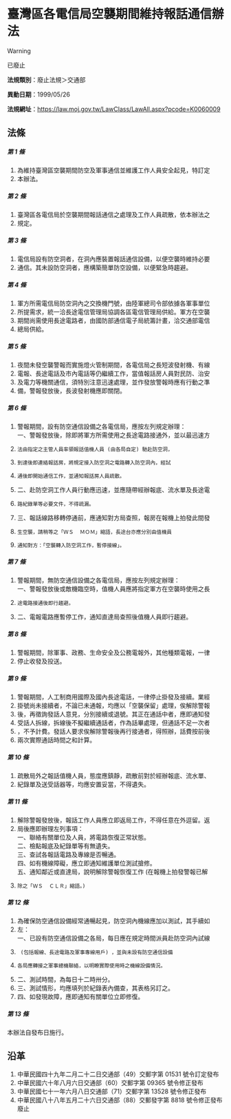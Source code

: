 # 臺灣區各電信局空襲期間維持報話通信辦法


> [!WARNING]
> 已廢止


**法規類別**：廢止法規＞交通部

**異動日期**：1999/05/26  

**法規網址**：https://law.moj.gov.tw/LawClass/LawAll.aspx?pcode=K0060009



## 法條
##### 第 1 條
1. 為維持臺灣區空襲期間防空及軍事通信並維護工作人員安全起見，特訂定
1. 本辦法。

##### 第 2 條
1. 臺灣區各電信局於空襲期間報話通信之處理及工作人員疏散，依本辦法之
1. 規定。

##### 第 3 條
1. 電信局設有防空洞者，在洞內應裝置報話通信設備，以便空襲時維持必要
1. 通信。其未設防空洞者，應構築簡單防空設備，以便緊急時趨避。

##### 第 4 條
1. 軍方所需電信局防空洞內之交換機門號，由陸軍總司令部依據各軍事單位
1. 所提需求，統一洽長途電信管理局協調各區電信管理局供給。軍方在空襲
1. 期間尚需使用長途電路者，由國防部通信電子局統籌計畫，洽交通部電信
1. 總局供給。

##### 第 5 條
1. 夜間未發空襲警報而實施燈火管制期間，各電信局之長短波發射機、有線
1. 電報、長途電話及市內電話等仍繼續工作，當值報話房人員對民防、治安
1. 及電力等機關通信，須特別注意迅速處理，並作發放警報時應有行動之準
1. 備，警報發放後，長波發射機應即關閉。

##### 第 6 條
1. 警報期間，設有防空通信設備之各電信局，應按左列規定辦理：  
一、警報發放後，除即將軍方所需使用之長途電路接通外，並以最迅速方
1.     法由指定之主管人員率領報話值機人員 (由各局自定) 馳赴防空洞，
1.     到達後即連絡報話房，將規定接入防空洞之電路轉入防空洞內，經試
1.     通後即開始通信工作，並通知報話房人員疏散。
1. 二、赴防空洞工作人員行動應迅速，並應隨帶經辦報底、流水單及長途電
1.     路紀錄單等必要文件，不得疏漏。
1. 三、報話線路移轉停通前，應通知對方局查照，報房在報機上拍發此間發
1.     生空襲，請稍等之「ＷＳ  ＭＯＭ」縮語，長途台亦應分別由值機員
1.     通知對方：「空襲轉入防空洞工作，暫停接線」。

##### 第 7 條
1. 警報期間，無防空通信設備之各電信局，應按左列規定辦理：  
一、警報發放後或敵機臨空時，值機人員應將指定軍方在空襲時使用之長
1.     途電路接通後即行趨避。
1. 二、電報電路應暫停工作，通知直達局查照後值機人員即行趨避。

##### 第 8 條
1. 警報期間，除軍事、政務、生命安全及公務電報外，其他種類電報，一律
1. 停止收發及投送。

##### 第 9 條
1. 警報期間，人工制商用國際及國內長途電話，一律停止掛發及接續。業經
1. 掛號尚未接續者，不論已未通報，均應以「空襲保留」處理，俟解除警報
1. 後，再徵詢發話人意見，分別接續或退號。其正在通話中者，應即通知發
1. 受話人拆線，拆線後不擬繼續通話者，作為話畢處理，但通話不足一次者
1. ，不予計費。發話人要求俟解除警報後再行接通者，得照辦，話費按前後
1. 兩次實際通話時間之和計算。

##### 第 10 條
1. 疏散局外之報話值機人員，態度應鎮靜，疏散前對於經辦報底、流水單、
1. 紀錄單及送受話器等，均應安置妥當，不得遺失。

##### 第 11 條
1. 解除警報發放後，報話工作人員應立即返局工作，不得任意在外逗留。返
1. 局後應即辦理左列事項：  
一、聯絡有關單位及人員，將電路恢復正常狀態。  
二、檢點報底及紀錄單等有無遺失。  
三、查試各報話電路及專線是否暢通。  
四、如有機線障礙，應立即通知維護單位測試搶修。  
五、通知鄰近或直達局，說明解除警報恢復工作 (在報機上拍發警報已解
1.     除之「ＷＳ  ＣＬＲ」縮語。)

##### 第 12 條
1. 為確保防空通信設備經常通暢起見，防空洞內機線應加以測試，其手續如
1. 左：  
一、已設有防空通信設備之各局，每日應在規定時間派員赴防空洞內試線
1.      (包括報線、長途電路及軍事專線用戶) ，並與未設有防空通信設備
1.     各局應轉接之軍事總機聯絡，以明瞭實際使用時之機線設備情況。
1. 二、測試時間，為每日十二時卅分。
1. 三、測試情形，均應填列於紀錄表內備查，其表格另訂之。
1. 四、如發現故障，應即通知有關單位立即修復。

##### 第 13 條
本辦法自發布日施行。

## 沿革
1. 中華民國四十九年二月二十二日交通部（49）交郵字第 01531  號令訂定發布
1. 中華民國六十年八月六日交通部（60）交郵字第 09365  號令修正發布
1. 中華民國七十一年六月八日交通部（71）交郵字第 13528  號令修正發布
1. 中華民國八十八年五月二十六日交通部（88）交郵發字第 8818 號令修正發布廢止

